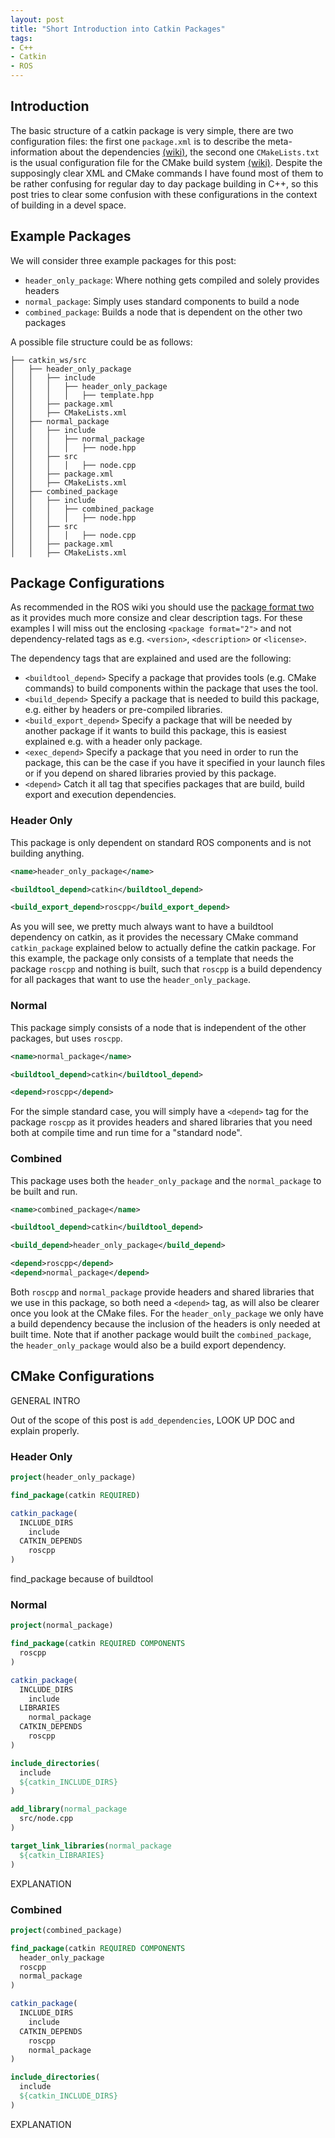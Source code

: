 ```yaml
---
layout: post
title: "Short Introduction into Catkin Packages"
tags:
- C++
- Catkin
- ROS
---
```


## Introduction

The basic structure of a catkin package is very simple, there are two configuration files: the first one `package.xml` is to describe the meta-information about the dependencies [(wiki)](http://wiki.ros.org/catkin/package.xml), the second one `CMakeLists.txt` is the usual configuration file for the CMake build system [(wiki)](http://wiki.ros.org/catkin/CMakeLists.txt). Despite the supposingly clear XML and CMake commands I have found most of them to be rather confusing for regular day to day package building in C++, so this post tries to clear some confusion with these configurations in the context of building in a devel space.

## Example Packages

We will consider three example packages for this post:

* `header_only_package`: Where nothing gets compiled and solely provides headers
* `normal_package`: Simply uses standard components to build a node
* `combined_package`: Builds a node that is dependent on the other two packages

A possible file structure could be as follows:

```
├── catkin_ws/src
│   ├── header_only_package
│   │   ├── include
│   │   │   ├── header_only_package
│   │   │   │   ├── template.hpp
│   │   ├── package.xml
│   │   ├── CMakeLists.xml
│   ├── normal_package
│   │   ├── include
│   │   │   ├── normal_package
│   │   │   │   ├── node.hpp
│   │   ├── src
│   │   │   │   ├── node.cpp
│   │   ├── package.xml
│   │   ├── CMakeLists.xml
│   ├── combined_package
│   │   ├── include
│   │   │   ├── combined_package
│   │   │   │   ├── node.hpp
│   │   ├── src
│   │   │   │   ├── node.cpp
│   │   ├── package.xml
│   │   ├── CMakeLists.xml
```

## Package Configurations

As recommended in the ROS wiki you should use the [package format two](http://www.ros.org/reps/rep-0140.html) as it provides much more consize and clear description tags. For these examples I will miss out the enclosing `<package format="2">` and not dependency-related tags as e.g. `<version>`, `<description>` or `<license>`.

The dependency tags that are explained and used are the following:

* `<buildtool_depend>` Specify a package that provides tools (e.g. CMake commands) to build components within the package that uses the tool.
* `<build_depend>` Specify a package that is needed to build this package, e.g. either by headers or pre-compiled libraries.
* `<build_export_depend>` Specify a package that will be needed by another package if it wants to build this package, this is easiest explained e.g. with a header only package.
* `<exec_depend>` Specify a package that you need in order to run the package, this can be the case if you have it specified in your launch files or if you depend on shared libraries provied by this package.
* `<depend>` Catch it all tag that specifies packages that are build, build export and execution dependencies.

### Header Only

This package is only dependent on standard ROS components and is not building anything.

```xml
<name>header_only_package</name>

<buildtool_depend>catkin</buildtool_depend>

<build_export_depend>roscpp</build_export_depend>
```

As you will see, we pretty much always want to have a buildtool dependency on catkin, as it provides the necessary CMake command `catkin_package` explained below to actually define the catkin package. For this example, the package only consists of a template that needs the package `roscpp` and nothing is built, such that `roscpp` is a build dependency for all packages that want to use the `header_only_package`.

### Normal

This package simply consists of a node that is independent of the other packages, but uses `roscpp`.

```xml
<name>normal_package</name>

<buildtool_depend>catkin</buildtool_depend>

<depend>roscpp</depend>
```

For the simple standard case, you will simply have a `<depend>` tag for the package `roscpp` as it provides headers and shared libraries that you need both at compile time and run time for a "standard node".

### Combined

This package uses both the `header_only_package` and the `normal_package` to be built and run.

```xml
<name>combined_package</name>

<buildtool_depend>catkin</buildtool_depend>

<build_depend>header_only_package</build_depend>

<depend>roscpp</depend>
<depend>normal_package</depend>
```

Both `roscpp` and `normal_package` provide headers and shared libraries that we use in this package, so both need a `<depend>` tag, as will also be clearer once you look at the CMake files. For the `header_only_package` we only have a build dependency because the inclusion of the headers is only needed at built time. Note that if another package would built the `combined_package`, the `header_only_package` would also be a build export dependency.

## CMake Configurations

GENERAL INTRO

Out of the scope of this post is `add_dependencies`, LOOK UP DOC and explain properly.

### Header Only

```CMake
project(header_only_package)

find_package(catkin REQUIRED)

catkin_package(
  INCLUDE_DIRS
    include
  CATKIN_DEPENDS
    roscpp
)
```

find_package because of buildtool

### Normal

```CMake
project(normal_package)

find_package(catkin REQUIRED COMPONENTS
  roscpp
)

catkin_package(
  INCLUDE_DIRS
    include
  LIBRARIES
    normal_package
  CATKIN_DEPENDS
    roscpp
)

include_directories(
  include
  ${catkin_INCLUDE_DIRS}
)

add_library(normal_package
  src/node.cpp
)

target_link_libraries(normal_package
  ${catkin_LIBRARIES}
)
```

EXPLANATION

### Combined

```CMake
project(combined_package)

find_package(catkin REQUIRED COMPONENTS
  header_only_package
  roscpp
  normal_package
)

catkin_package(
  INCLUDE_DIRS
    include
  CATKIN_DEPENDS
    roscpp
    normal_package
)

include_directories(
  include
  ${catkin_INCLUDE_DIRS}
)
```

EXPLANATION


